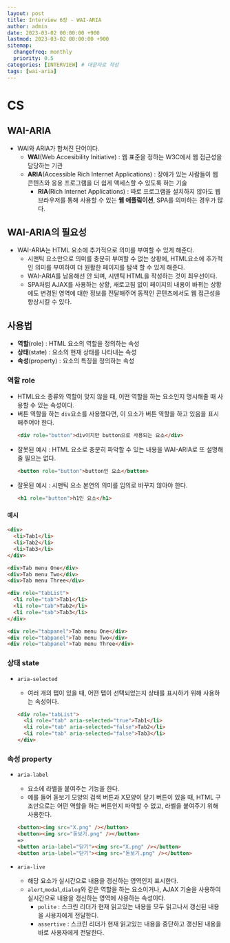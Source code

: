 ```yaml
---
layout: post
title: Interview 6장 - WAI-ARIA
author: admin
date: 2023-03-02 00:00:00 +900
lastmod: 2023-03-02 00:00:00 +900
sitemap:
  changefreq: monthly
  priority: 0.5
categories: [INTERVIEW] # 대문자로 작성
tags: [wai-aria]
---
```


# CS

## WAI-ARIA

- WAI와 ARIA가 합쳐진 단어이다.
  - **WAI**(Web Accesibility Initiative) : 웹 표준을 정하는 W3C에서 웹 접근성을 담당하는 기관
  - **ARIA**(Accessible Rich Internet Applications) : 장애가 있는 사람들이 웹 콘텐츠와 응용 프로그램을 더 쉽게 액세스할 수 있도록 하는 기술
    - **RIA**(Rich Internet Applications) : 따로 프로그램을 설치하지 않아도 웹 브라우저를 통해 사용할 수 있는 **웹 애플맄이션**, SPA를 의미하는 경우가 많다.

## WAI-ARIA의 필요성

- WAI-ARIA는 HTML 요소에 추가적으로 의미를 부여할 수 있게 해준다.
  - 시맨틱 요소만으로 의미를 충분히 부여할 수 없는 상황에, HTML요소에 추가적인 의미를 부여하여 더 원활한 페이지를 탐색 할 수 있게 해준다.
  - WAI-ARIA를 남용해선 안 되며, 시맨틱 HTML을 작성하는 것이 최우선이다.
  - SPA처럼 AJAX를 사용하는 상황, 새로고침 없이 페이지의 내용이 바뀌는 상황에도 변경된 영역에 대한 정보를 전달해주어 동적인 콘텐츠에서도 웹 접근성을 향상시킬 수 있다.

## 사용법

- **역할**(role) : HTML 요소의 역할을 정의하는 속성
- **상태**(state) : 요소의 현재 상태를 나타내는 속성
- **속성**(property) : 요소의 특징을 정의하는 속성

### 역할 role

- HTML요소 종류와 역할이 맞지 않을 때, 어떤 역할을 하는 요소인지 명시해줄 때 사용할 수 있는 속성이다.
- 버튼 역할을 하는 `div`요소를 사용했다면, 이 요소가 버튼 역할을 하고 있음을 표시해주어야 한다.
  ```html
  <div role="button">div이지만 button으로 사용되는 요소</div>
  ```
- 잘못된 예시 : HTML 요소로 충분히 파악할 수 있는 내용을 WAI-ARIA로 또 설명해 줄 필요는 없다.
  ```html
  <button role="button">button인 요소</button>
  ```
- 잘못된 예시 : 시맨틱 요소 본연의 의미를 임의로 바꾸지 않아야 한다.
  ```html
  <h1 role="button">h1인 요소</h1>
  ```

#### 예시

```html
<div>
  <li>Tab1</li>
  <li>Tab2</li>
  <li>Tab3</li>
</div>

<div>Tab menu One</div>
<div>Tab menu Two</div>
<div>Tab menu Three</div>
```

```html
<div role="tabList">
  <li role="tab">Tab1</li>
  <li role="tab">Tab2</li>
  <li role="tab">Tab3</li>
</div>

<div role="tabpanel">Tab menu One</div>
<div role="tabpanel">Tab menu Two</div>
<div role="tabpanel">Tab menu Three</div>
```

### 상태 state

- `aria-selected`

  - 여러 개의 탭이 있을 때, 어떤 탭이 선택되었는지 상태를 표시하기 위해 사용하는 속성이다.

  ```html
  <div role="tabList">
    <li role="tab" aria-selected="true">Tab1</li>
    <li role="tab" aria-selected="false">Tab2</li>
    <li role="tab" aria-selected="false">Tab3</li>
  </div>
  ```

### 속성 property

- `aria-label`

  - 요소에 라벨을 붙여주는 기능을 한다.
  - 예를 들어 돋보기 모양의 검색 버튼과 X모양이 닫기 버튼이 있을 때, HTML 구조만으로는 어떤 역할을 하는 버튼인지 파악할 수 없고, 라벨을 붙여주기 위해 사용한다.

  ```html
  <button><img src="X.png" /></button>
  <button><img src="돋보기.png" /></button>
  =>
  <button aria-label="닫기"><img src="X.png" /></button>
  <button aria-label="닫기"><img src="돋보기.png" /></button>
  ```

- `aria-live`
  - 해당 요소가 실시간으로 내용을 갱신하는 영역인지 표시한다.
  - `alert`,`modal`,`dialog`와 같은 역할을 하는 요소이거나, AJAX 기술을 사용하여 실시간으로 내용을 갱신하는 영역에 사용하는 속성이다.
    - `polite` : 스크린 리더가 현재 읽고있는 내용을 모두 읽고나서 갱신된 내용을 사용자에게 전달한다.
    - `assertive` : 스크린 리더가 현재 읽고있는 내용을 중단하고 갱신된 내용을 바로 사용자에게 전달한다.
